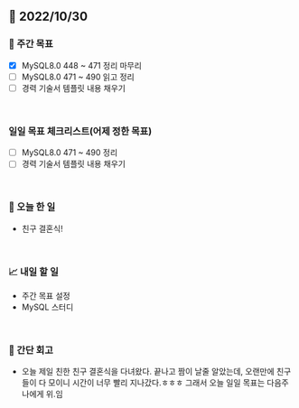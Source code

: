 ## 📅 2022/10/30


### 👏 주간 목표

- [x] MySQL8.0 448 ~ 471 정리 마무리
- [ ] MySQL8.0 471 ~ 490 읽고 정리
- [ ] 경력 기술서 템플릿 내용 채우기

<br/>

### 일일 목표 체크리스트(어제 정한 목표)

- [ ] MySQL8.0 471 ~ 490 정리
- [ ] 경력 기술서 템플릿 내용 채우기

<br/>

### 💯 오늘 한 일

- 친구 결혼식!

<br/>

### 📈 내일 할 일

- 주간 목표 설정
- MySQL 스터디

<br/>

### 🤔 간단 회고

- 오늘 제일 친한 친구 결혼식을 다녀왔다. 끝나고 짬이 날줄 알았는데, 오랜만에 친구들이 다 모이니
시간이 너무 빨리 지나갔다.ㅎㅎㅎ 그래서 오늘 일일 목표는 다음주 나에게 위.임
